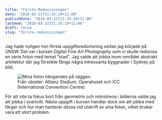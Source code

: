 ```yaml
---
title: "Första Redovisningen"
date: "2018-03-21T21:35:19+11:00"
publishDate: "2018-03-21T21:35:19+11:00"
lastmod: "2018-03-21T21:35:19+11:00"
draft: false
slug: "första-redovisningen"
---
```


J<span class="small-caps">ag hade nyligen min första uppgiftsredovisning</span> sedan jag började på <abbr>UNSW</abbr>. Det var i kursen *Digital Fine Art Photography* som vi skulle redovisa en serie foton med temat “stad”. Jag valde att jobba inom området abstrakt arkitektur där jag försökte fånga några intressanta byggnader i Sydney på bild.

<figure class="release">
    <img
    sizes="(max-width: 1200px) 100vw, 1200px"
    srcset="
    /img/_DSC3490_mbrtwd_c_scale,w_540.jpg 540w,
    /img/_DSC3490_mbrtwd_c_scale,w_972.jpg 972w,
    /img/_DSC3490_mbrtwd_c_scale,w_1200.jpg 1200w"
    src="/img/_DSC3490_mbrtwd_c_scale,w_1200.jpg"
    alt="Mina foton hängandes på väggen.">
    <figcaption>Från vänster: Allianz Stadium, Operahuset och <abbr>ICC</abbr> (International Convention Centre)</figcaption>
</figure>

För att inte ta fokus bort från geometrin och mönstrena i bilderna valde jag att jobba i svartvitt. Nästa uppgift i kursen handlar dock om att jobba med färger och hur man hanterar dessa vid utskrift av sina foton, vilket brukar vara ett stort problem.
